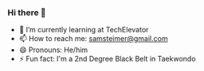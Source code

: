 ### Hi there 👋


- 🌱 I’m currently learning at TechElevator
- 📫 How to reach me: samsteimer@gmail.com
- 😄 Pronouns: He/him
- ⚡ Fun fact: I'm a 2nd Degree Black Belt in Taekwondo
